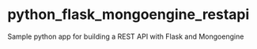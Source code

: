 python_flask_mongoengine_restapi
================================

Sample python app for building a REST API with Flask and Mongoengine
